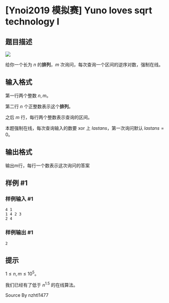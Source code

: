# [Ynoi2019 模拟赛] Yuno loves sqrt technology I

## 题目描述

![](https://cdn.luogu.com.cn/upload/pic/44003.png)

给你一个长为 $n$ 的**排列**，$m$ 次询问，每次查询一个区间的逆序对数，强制在线。

## 输入格式

第一行两个整数 $n,m$。

第二行 $n$ 个正整数表示这个**排列**。

之后 $m$ 行，每行两个整数表示查询的区间。

本题强制在线，每次查询输入的数要 xor 上 $lastans$，第一次询问默认 $lastans=0$。

## 输出格式

输出m行，每行一个数表示这次询问的答案

## 样例 #1

### 样例输入 #1
```
4 1
1 4 2 3
2 4
```

### 样例输出 #1

```
2
```

## 提示

$1\leq n,m\leq 10^5$。

我们已经有了低于 $n^{1.5}$ 的在线算法。

Source
By nzhtl1477
